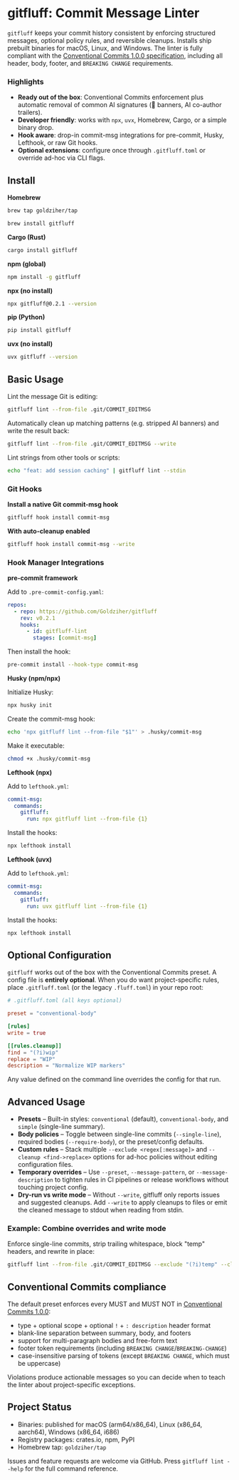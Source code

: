 # gitfluff: Commit Message Linter

`gitfluff` keeps your commit history consistent by enforcing structured messages, optional policy rules, and reversible cleanups. Installs ship prebuilt binaries for macOS, Linux, and Windows. The linter is fully compliant with the [Conventional Commits 1.0.0 specification](https://www.conventionalcommits.org/en/v1.0.0/), including all header, body, footer, and `BREAKING CHANGE` requirements.

### Highlights

- **Ready out of the box**: Conventional Commits enforcement plus automatic removal of common AI signatures (🤖 banners, AI co-author trailers).
- **Developer friendly**: works with `npx`, `uvx`, Homebrew, Cargo, or a simple binary drop.
- **Hook aware**: drop-in commit-msg integrations for pre-commit, Husky, Lefthook, or raw Git hooks.
- **Optional extensions**: configure once through `.gitfluff.toml` or override ad-hoc via CLI flags.

## Install

**Homebrew**
```bash
brew tap goldziher/tap
```
```bash
brew install gitfluff
```

**Cargo (Rust)**
```bash
cargo install gitfluff
```

**npm (global)**
```bash
npm install -g gitfluff
```

**npx (no install)**
```bash
npx gitfluff@0.2.1 --version
```

**pip (Python)**
```bash
pip install gitfluff
```

**uvx (no install)**
```bash
uvx gitfluff --version
```

## Basic Usage

Lint the message Git is editing:

```bash
gitfluff lint --from-file .git/COMMIT_EDITMSG
```

Automatically clean up matching patterns (e.g. stripped AI banners) and write the result back:

```bash
gitfluff lint --from-file .git/COMMIT_EDITMSG --write
```

Lint strings from other tools or scripts:

```bash
echo "feat: add session caching" | gitfluff lint --stdin
```

### Git Hooks

**Install a native Git commit-msg hook**
```bash
gitfluff hook install commit-msg
```

**With auto-cleanup enabled**
```bash
gitfluff hook install commit-msg --write
```

### Hook Manager Integrations

**pre-commit framework**

Add to `.pre-commit-config.yaml`:
```yaml
repos:
  - repo: https://github.com/Goldziher/gitfluff
    rev: v0.2.1
    hooks:
      - id: gitfluff-lint
        stages: [commit-msg]
```

Then install the hook:
```bash
pre-commit install --hook-type commit-msg
```

**Husky (npm/npx)**

Initialize Husky:
```bash
npx husky init
```

Create the commit-msg hook:
```bash
echo 'npx gitfluff lint --from-file "$1"' > .husky/commit-msg
```

Make it executable:
```bash
chmod +x .husky/commit-msg
```

**Lefthook (npx)**

Add to `lefthook.yml`:
```yaml
commit-msg:
  commands:
    gitfluff:
      run: npx gitfluff lint --from-file {1}
```

Install the hooks:
```bash
npx lefthook install
```

**Lefthook (uvx)**

Add to `lefthook.yml`:
```yaml
commit-msg:
  commands:
    gitfluff:
      run: uvx gitfluff lint --from-file {1}
```

Install the hooks:
```bash
npx lefthook install
```

## Optional Configuration

`gitfluff` works out of the box with the Conventional Commits preset. A config file is **entirely optional**. When you do want project-specific rules, place `.gitfluff.toml` (or the legacy `.fluff.toml`) in your repo root:

```toml
# .gitfluff.toml (all keys optional)

preset = "conventional-body"

[rules]
write = true

[[rules.cleanup]]
find = "(?i)wip"
replace = "WIP"
description = "Normalize WIP markers"
```

Any value defined on the command line overrides the config for that run.

## Advanced Usage

- **Presets** – Built-in styles: `conventional` (default), `conventional-body`, and `simple` (single-line summary).
- **Body policies** – Toggle between single-line commits (`--single-line`), required bodies (`--require-body`), or the preset/config defaults.
- **Custom rules** – Stack multiple `--exclude <regex[:message]>` and `--cleanup <find->replace>` options for ad-hoc policies without editing configuration files.
- **Temporary overrides** – Use `--preset`, `--message-pattern`, or `--message-description` to tighten rules in CI pipelines or release workflows without touching project config.
- **Dry-run vs write mode** – Without `--write`, gitfluff only reports issues and suggested cleanups. Add `--write` to apply cleanups to files or emit the cleaned message to stdout when reading from stdin.

### Example: Combine overrides and write mode

Enforce single-line commits, strip trailing whitespace, block "temp" headers, and rewrite in place:
```bash
gitfluff lint --from-file .git/COMMIT_EDITMSG --exclude "(?i)temp" --cleanup "\\s+$->" --single-line --write
```

## Conventional Commits compliance

The default preset enforces every MUST and MUST NOT in [Conventional Commits 1.0.0](https://www.conventionalcommits.org/en/v1.0.0/):

- type + optional scope + optional `!` + `: description` header format
- blank-line separation between summary, body, and footers
- support for multi-paragraph bodies and free-form text
- footer token requirements (including `BREAKING CHANGE`/`BREAKING-CHANGE`)
- case-insensitive parsing of tokens (except `BREAKING CHANGE`, which must be uppercase)

Violations produce actionable messages so you can decide when to teach the linter about project-specific exceptions.

## Project Status

- Binaries: published for macOS (arm64/x86_64), Linux (x86_64, aarch64), Windows (x86_64, i686)
- Registry packages: crates.io, npm, PyPI
- Homebrew tap: `goldziher/tap`

Issues and feature requests are welcome via GitHub. Press `gitfluff lint --help` for the full command reference.
